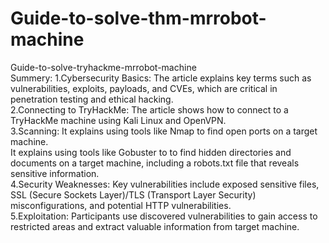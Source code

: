 # Guide-to-solve-thm-mrrobot-machine
Guide-to-solve-tryhackme-mrrobot-machine
<br>
Summery:
1.Cybersecurity Basics: The article explains key terms such as vulnerabilities, exploits, payloads, and CVEs, which are critical in penetration testing and ethical hacking.
<br>
2.Connecting to TryHackMe: The article shows how to connect to a TryHackMe machine using Kali Linux and OpenVPN.
<br>
3.Scanning: It explains using tools like Nmap to find open ports on a target machine.
<br>
It explains using tools like Gobuster to to find hidden directories and documents on a target machine, including a robots.txt file that reveals sensitive information.
<br>
4.Security Weaknesses: Key vulnerabilities include exposed sensitive files, SSL (Secure Sockets Layer)/TLS (Transport Layer Security) misconfigurations, and potential HTTP vulnerabilities.
<br>
5.Exploitation: Participants use discovered vulnerabilities to gain access to restricted areas and extract valuable information from target machine.
<br>
<br>
